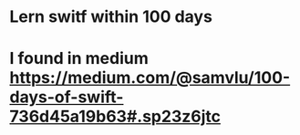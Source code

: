 # Lern switf within 100 days
# I found in medium https://medium.com/@samvlu/100-days-of-swift-736d45a19b63#.sp23z6jtc
